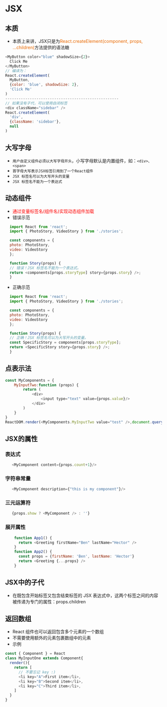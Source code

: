 # JSX

## 本质
  - 本质上来讲，JSX只是为<font color="#e96900">React.createElement(component, props, ...children)</font>方法提供的语法糖
  ```js
  <MyButton color="blue" shadowSize={2}>
    Click Me
  </MyButton>
  // 编译为：
  React.createElement(
    MyButton,
    {color: 'blue', shadowSize: 2},
    'Click Me'
  )
  ---------------------------------------------------
  // 如果没有子代，可以使用自闭标签
  <div className="sidebar" />
  React.createElement(
    'div',
    {className: 'sidebar'},
    null
  )
  ```

## 大写字母
  - `用户自定义组件必须以大写字母开头`，小写字母默认是内置组件，如：`<div>、<span>`
  - `首字母大写表示JSX标签引用到了一个React组件`
  - `JSX 标签名可以为大写开头的变量`
  - `JSX 标签名不能为一个表达式`

## 动态组件
  - <font color="red">通过变量标签名(组件名)实现动态组件加载</font>
  - 错误示范
  ```js
    import React from 'react';
    import { PhotoStory, VideoStory } from './stories';

    const components = {
    photo: PhotoStory,
    video: VideoStory
    };

    function Story(props) {
    // 错误！JSX 标签名不能为一个表达式。
    return <components[props.storyType] story={props.story} />;
    }
  ```
  - 正确示范
  ```js
    import React from 'react';
    import { PhotoStory, VideoStory } from './stories';

    const components = {
    photo: PhotoStory,
    video: VideoStory
    };

    function Story(props) {
    // 正确！JSX 标签名可以为大写开头的变量。
    const SpecificStory = components[props.storyType];
    return <SpecificStory story={props.story} />;
    }
  ```

## 点表示法
```js
const MyComponents = {
    MyInputTwo:function (props) {
        return (
            <div>
                <input type="text" value={props.value}/>
            </div>
        )
    }
}
ReactDOM.render(<MyComponents.MyInputTwo value="test" />,document.querySelector('#app'))
```

## JSX的属性
### 表达式
```js
   <MyComponent content={props.count+1}/>
```
### 字符串常量
```js
   <MyComponent description={"this is my component"}/>
```
### 三元运算符
```js
   {props.show ? <MyComponent /> : ''}
```
### 展开属性
```js
    function App1() {
      return <Greeting firstName="Ben" lastName="Hector" />
    }
    function App2() {
      const props = {firstName: 'Ben', lastName: 'Hector'}
      return <Greeting {...props} />
    }
```

## JSX中的子代
  - 在既包含开始标签又包含结束标签的 JSX 表达式中，这两个标签之间的内容被传递为专门的属性：props.children

## 返回数组
  - React 组件也可以返回包含多个元素的一个数组
  - 不需要使用额外的元素包裹数组中的元素
  - 示例
  ```js
  const { Component } = React
  class MyInputOne extends Component{
    render(){
      return [
        // 不要忘记 key :)
        <li key="A">First item</li>,
        <li key="B">Second item</li>,
        <li key="C">Third item</li>,
      ]
    }
  }
  ```